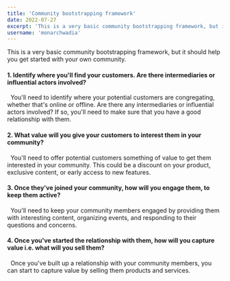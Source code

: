 ```yaml
---
title: 'Community bootstrapping framework'
date: 2022-07-27
excerpt: 'This is a very basic community bootstrapping framework, but it should help you get started with your own community.'
username: 'monarchwadia'
---
```


This is a very basic community bootstrapping framework, but it should help you get started with your own community.

#### 1. Identify where you'll find your customers. Are there intermediaries or influential actors involved?

&nbsp;&nbsp;You'll need to identify where your potential customers are congregating, whether that's online or offline. Are there any intermediaries or influential actors involved? If so, you'll need to make sure that you have a good relationship with them. 

#### 2. What value will you give your customers to interest them in your community?

&nbsp;&nbsp;You'll need to offer potential customers something of value to get them interested in your community. This could be a discount on your product, exclusive content, or early access to new features.

#### 3. Once they've joined your community, how will you engage them, to keep them active?

&nbsp;&nbsp;You'll need to keep your community members engaged by providing them with interesting content, organizing events, and responding to their questions and concerns.

#### 4. Once you've started the relationship with them, how will you capture value i.e. what will you sell them?

&nbsp;&nbsp;Once you've built up a relationship with your community members, you can start to capture value by selling them products and services.